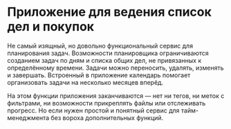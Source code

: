 # Приложение для ведения список дел и покупок

Не самый изящный, но довольно функциональный сервис для планирования задач. Возможности планировщика ограничиваются созданием задач по дням и списка общих дел, не привязанных к определённому времени. Задачи можно переносить,  удалять,  изменять и завершать. Встроенный в приложение календарь помогает организовать задачи на несколько месяцев вперёд.

На этом функции приложения заканчиваются — нет ни тегов, ни меток с фильтрами, ни возможности прикреплять файлы или отслеживать прогресс. Но если нужен простой и понятный сервис для тайм-менеджмента без вороха дополнительных функций.
